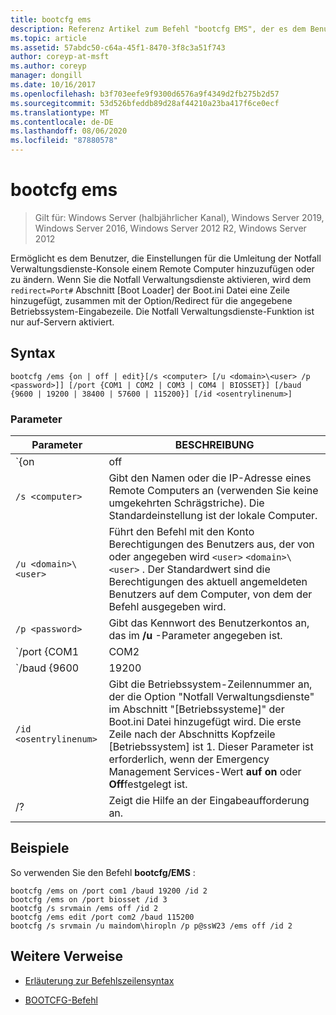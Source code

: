 ```yaml
---
title: bootcfg ems
description: Referenz Artikel zum Befehl "bootcfg EMS", der es dem Benutzer ermöglicht, die Einstellungen für die Umleitung der Konsole der Notfall Verwaltungsdienste zu einem Remote Computer hinzuzufügen oder zu ändern.
ms.topic: article
ms.assetid: 57abdc50-c64a-45f1-8470-3f8c3a51f743
author: coreyp-at-msft
ms.author: coreyp
manager: dongill
ms.date: 10/16/2017
ms.openlocfilehash: b3f703eefe9f9300d6576a9f4349d2fb275b2d57
ms.sourcegitcommit: 53d526bfeddb89d28af44210a23ba417f6ce0ecf
ms.translationtype: MT
ms.contentlocale: de-DE
ms.lasthandoff: 08/06/2020
ms.locfileid: "87880578"
---
```

# <a name="bootcfg-ems"></a>bootcfg ems

> Gilt für: Windows Server (halbjährlicher Kanal), Windows Server 2019, Windows Server 2016, Windows Server 2012 R2, Windows Server 2012

Ermöglicht es dem Benutzer, die Einstellungen für die Umleitung der Notfall Verwaltungsdienste-Konsole einem Remote Computer hinzuzufügen oder zu ändern. Wenn Sie die Notfall Verwaltungsdienste aktivieren, wird dem `redirect=Port#` Abschnitt [Boot Loader] der Boot.ini Datei eine Zeile hinzugefügt, zusammen mit der Option/Redirect für die angegebene Betriebssystem-Eingabezeile. Die Notfall Verwaltungsdienste-Funktion ist nur auf-Servern aktiviert.

## <a name="syntax"></a>Syntax

```
bootcfg /ems {on | off | edit}[/s <computer> [/u <domain>\<user> /p <password>]] [/port {COM1 | COM2 | COM3 | COM4 | BIOSSET}] [/baud {9600 | 19200 | 38400 | 57600 | 115200}] [/id <osentrylinenum>]
```

### <a name="parameters"></a>Parameter

| Parameter | BESCHREIBUNG |
| --------- | ----------- |
| `{on | off | edit}` | Gibt den Wert für die Umleitung der Notfall Verwaltungsdienste an, einschließlich:<ul><li>**auf.** Aktiviert die Remote Ausgabe für die angegebene `<osentrylinenum>` . Fügt dem angegebenen außerdem eine/Redirect-Option <osentrylinenum> und eine `redirect=com<X>` Einstellung zum [Boot Loader]-Abschnitt hinzu. Der Wert von `com<X>` wird durch den **/Port** -Parameter festgelegt.</li><li>**abgeschrieben.** Deaktiviert die Ausgabe auf einem Remote Computer. Entfernt auch die Option/Redirect für die angegebene <osentrylinenum> und die `redirect=com<X>` Einstellung aus dem Abschnitt [Boot Loader].</li><li>**Bearbeiten.** Ermöglicht Änderungen an den Port Einstellungen durch Ändern der `redirect=com<X>` Einstellung im Abschnitt [Boot Loader]. Der Wert von `com<X>` wird durch den **/Port** -Parameter festgelegt.</li></ul> |
| `/s <computer>` | Gibt den Namen oder die IP-Adresse eines Remote Computers an (verwenden Sie keine umgekehrten Schrägstriche). Die Standardeinstellung ist der lokale Computer. |
| `/u <domain>\<user>`  | Führt den Befehl mit den Konto Berechtigungen des Benutzers aus, der von oder angegeben wird `<user>` `<domain>\<user>` . Der Standardwert sind die Berechtigungen des aktuell angemeldeten Benutzers auf dem Computer, von dem der Befehl ausgegeben wird. |
| `/p <password>` | Gibt das Kennwort des Benutzerkontos an, das im **/u** -Parameter angegeben ist. |
| `/port {COM1 | COM2 | COM3 | COM4 | BIOSSET}` |  Gibt den COM-Port an, der für die Umleitung verwendet werden soll. Der BIOSSET-Parameter leitet Notfall Verwaltungsdienste zum Ermitteln der BIOS-Einstellungen ein, um zu bestimmen, welcher Port für die Umleitung verwendet werden soll. Verwenden Sie diesen Parameter nicht, wenn die Remote verwaltete Ausgabe deaktiviert ist. |
| `/baud {9600 | 19200 | 38400 | 57600 | 115200}` | Gibt die Baudrate an, die für die Umleitung verwendet werden soll. Verwenden Sie diesen Parameter nicht, wenn die Remote verwaltete Ausgabe deaktiviert ist. |
| `/id <osentrylinenum>` | Gibt die Betriebssystem-Zeilennummer an, der die Option "Notfall Verwaltungsdienste" im Abschnitt "[Betriebssysteme]" der Boot.ini Datei hinzugefügt wird. Die erste Zeile nach der Abschnitts Kopfzeile [Betriebssystem] ist 1. Dieser Parameter ist erforderlich, wenn der Emergency Management Services-Wert **auf on** oder **Off**festgelegt ist. |
| /? | Zeigt die Hilfe an der Eingabeaufforderung an. |

## <a name="examples"></a>Beispiele

So verwenden Sie den Befehl **bootcfg/EMS** :

```
bootcfg /ems on /port com1 /baud 19200 /id 2
bootcfg /ems on /port biosset /id 3
bootcfg /s srvmain /ems off /id 2
bootcfg /ems edit /port com2 /baud 115200
bootcfg /s srvmain /u maindom\hiropln /p p@ssW23 /ems off /id 2
```

## <a name="additional-references"></a>Weitere Verweise

- [Erläuterung zur Befehlszeilensyntax](command-line-syntax-key.md)

- [BOOTCFG-Befehl](bootcfg.md)
